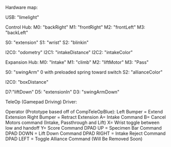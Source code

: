 Hardware map:

USB:
"limelight"

Control Hub:
M0: "backRight"
M1: "frontRight"
M2: "frontLeft"
M3: "backLeft"

S0: "extension"
S1: "wrist"
S2: "blinkin"


I2C0: "odometry"
I2C1: "intakeDistance"
I2C2: "intakeColor"

Expansion Hub:
M0: "Intake"
M1: "climb"
M2: "liftMotor"
M3: "Pass"

S0: "swingArm" 0 with preloaded spring toward switch
S2: "allianceColor"

I2C0: "boxDistance"

D7:"liftDown"
D5: "extensionIn"
D3: "swingArmDown"

TeleOp (Gamepad Driving)
Driver:

Operator (Prototype based off of CompTeleOpBlue):
Left Bumper = Extend Extension 
Right Bumper = Retract Extension
A= Intake Command
B= Cancel Motors command (Intake, Passthrough and Lift)
X= Wrist toggle between low and handoff
Y= Score Command
DPAD UP = Specimen Bar Command
DPAD DOWN = Lift Down Command
DPAD RIGHT = Intake Reject Command
DPAD LEFT = Toggle Alliance Command (Will Be Removed Soon)
 